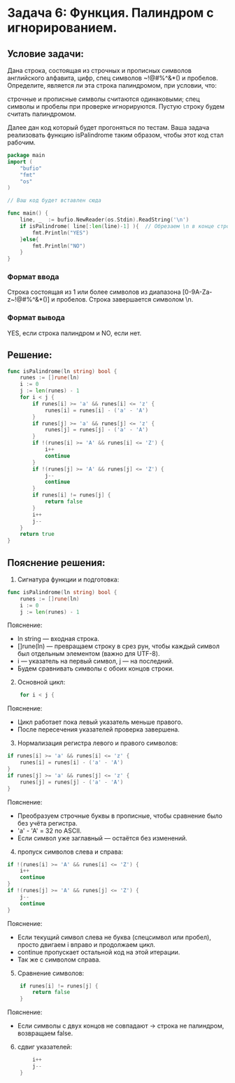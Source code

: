 # Задача 6: Функция. Палиндром с игнорированием.
## Условие задачи:
Дана строка, состоящая из строчных и прописных символов английского алфавита, цифр, спец символов ~!@#%^&*() и пробелов. Определите, является ли эта строка палиндромом, при условии, что:

строчные и прописные символы считаются одинаковыми;
спец символы и пробелы при проверке игнорируются.
Пустую строку будем считать палиндромом.

Далее дан код который будет прогоняться по тестам. Ваша задача реализовать функцию isPalindrome таким образом, чтобы этот код стал рабочим.

```go
package main
import (
    "bufio"
    "fmt"
    "os"
)

// Ваш код будет вставлен сюда

func main() {
    line, _  := bufio.NewReader(os.Stdin).ReadString('\n')
    if isPalindrome( line[:len(line)-1] ){  // Обрезаем \n в конце строки
        fmt.Println("YES")
    }else{
        fmt.Println("NO")
    }
}

```

### Формат ввода
Строка состоящая из 1 или более символов из диапазона [0-9A-Za-z~!@#%^&*()] и пробелов. Строка завершается символом \n.


### Формат вывода
YES, если строка палиндром и NO, если нет.
## Решение:
```go
func isPalindrome(ln string) bool {
	runes := []rune(ln)
	i := 0
	j := len(runes) - 1
	for i < j {
		if runes[i] >= 'a' && runes[i] <= 'z' {
			runes[i] = runes[i] - ('a' - 'A')
		}
		if runes[j] >= 'a' && runes[j] <= 'z' {
			runes[j] = runes[j] - ('a' - 'A')
		}
		if !(runes[i] >= 'A' && runes[i] <= 'Z') {
			i++
			continue
		}
		if !(runes[j] >= 'A' && runes[j] <= 'Z') {
			j--
			continue
		}
		if runes[i] != runes[j] {
			return false
		}
		i++
		j--
	}
	return true
}
```
## Пояснение решения:
1. Cигнатура функции и подготовка:
```go
func isPalindrome(ln string) bool {
	runes := []rune(ln)
	i := 0
	j := len(runes) - 1
```
Пояснение:
 - ln string — входная строка.
 - []rune(ln) — превращаем строку в срез рун, чтобы каждый символ был отдельным элементом (важно для UTF-8).
 - i — указатель на первый символ, j — на последний.
 - Будем сравнивать символы с обоих концов строки.
2. Основной цикл:
```go
	for i < j {
```
Пояснение:
 - Цикл работает пока левый указатель меньше правого.
 - После пересечения указателей проверка завершена.
3. Нормализация регистра левого и правого символов:
```go
if runes[i] >= 'a' && runes[i] <= 'z' {
    runes[i] = runes[i] - ('a' - 'A')
}
if runes[j] >= 'a' && runes[j] <= 'z' {
    runes[j] = runes[j] - ('a' - 'A')
}
```
Пояснение:
 - Преобразуем строчные буквы в прописные, чтобы сравнение было без учёта регистра.
 - 'a' - 'A' = 32 по ASCII.
 - Если символ уже заглавный — остаётся без изменений.
4. пропуск символов слева и справа:
```go
if !(runes[i] >= 'A' && runes[i] <= 'Z') {
    i++
    continue
}
if !(runes[j] >= 'A' && runes[j] <= 'Z') {
    j--
    continue
}
```
Пояснение:
 - Если текущий символ слева не буква (спецсимвол или пробел), просто двигаем i вправо и продолжаем цикл.
 - continue пропускает остальной код на этой итерации.
 - Так же с символом справа.
5. Сравнение символов:
```go
    if runes[i] != runes[j] {
        return false
    }
```
Пояснение:
 - Если символы с двух концов не совпадают → строка не палиндром, возвращаем false.
6. сдвиг указателей:
```go
		i++
		j--
	}
```